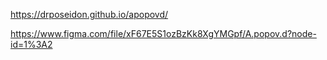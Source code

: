 https://drposeidon.github.io/apopovd/

https://www.figma.com/file/xF67E5S1ozBzKk8XgYMGpf/A.popov.d?node-id=1%3A2
